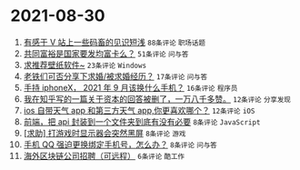 # 2021-08-30

1. [有感于 V 站上一些码畜的见识短浅](https://www.v2ex.com/t/798745) `88条评论` `职场话题`
1. [共同富裕是国家要发均富卡么？](https://www.v2ex.com/t/798751) `51条评论` `问与答`
1. [求推荐壁纸软件~](https://www.v2ex.com/t/798741) `23条评论` `Windows`
1. [老铁们可否分享下求婚/被求婚经历？](https://www.v2ex.com/t/798764) `17条评论` `问与答`
1. [手持 iphoneX， 2021 年 9 月该换什么手机？](https://www.v2ex.com/t/798768) `16条评论` `程序员`
1. [我在知乎写的一篇关于资本的回答被删了，一万八千多赞。](https://www.v2ex.com/t/798772) `12条评论` `分享发现`
1. [ios 自带天气 app 和第三方天气 app,你更喜欢哪个？](https://www.v2ex.com/t/798743) `12条评论` `iOS`
1. [前端，把 api 封装到一个文件夹到底有没有必要](https://www.v2ex.com/t/798770) `8条评论` `JavaScript`
1. [[求助] 打游戏时显示器会突然黑屏](https://www.v2ex.com/t/798750) `8条评论` `游戏`
1. [手机 QQ 强迫更换绑定手机号，怎么办？](https://www.v2ex.com/t/798742) `8条评论` `问与答`
1. [海外区块链公司招聘（可远程）](https://www.v2ex.com/t/798740) `6条评论` `酷工作`
